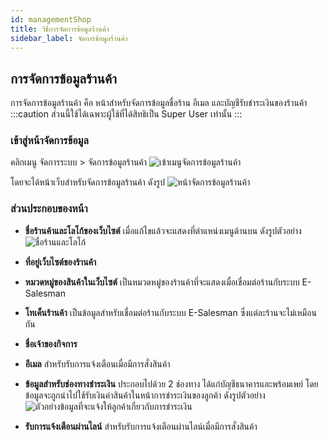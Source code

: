```yaml
---
id: managementShop
title: วิธีการจัดการข้อมูลร้านค้า
sidebar_label: จัดการข้อมูลร้านค้า
---
```


## การจัดการข้อมูลร้านค้า

การจัดการข้อมูลร้านค้า คือ หน้าสำหรับจัดการข้อมูลชื่อร้าน อีเมล และบัญชีรับชำระเงินของร้านค้า
:::caution
ส่วนนี้ใช้ได้เฉพาะผู้ใช้ที่ได้สิทธิเป็น Super User เท่านั้น
:::

### เข้าสู่หน้าจัดการข้อมูล

คลิกเมนู จัดการระบบ > จัดการข้อมูลร้านค้า
![เข้าเมนูจัดการข้อมูลร้านค้า](/img/management/managementshop/1.png)

โดยจะได้หน้าเว็บสำหรับจัดการข้อมูลร้านค้า ดังรูป
![หน้าจัดการข้อมูลร้านค้า](/img/management/managementshop/2.png)

### ส่วนประกอบของหน้า

- **ชื่อร้านค้าและโลโก้ของเว็บไซต์** เมื่อแก้ไขแล้วจะแสดงที่ตำแหน่งเมนูด้านบน ดังรูปตัวอย่าง
  ![ชื่อร้านและโลโก้](/img/management/managementshop/3.png)

- **ที่อยู่เว็บไซต์ของร้านค้า**
- **หมวดหมู่ของสินค้าในเว็บไซต์**
  เป็นหมวดหมู่ของร้านค้าที่จะแสดงเมื่อเชื่อมต่อร้านกับระบบ E-Salesman
- **โทเค็นร้านค้า**
  เป็นข้อมูลสำหรับเชื่อมต่อร้านกับระบบ E-Salesman ซึ่งแต่ละร้านจะไม่เหมือนกัน
- **ชื่อเจ้าของกิจการ**
- **อีเมล** สำหรับรับการแจ้งเตือนเมื่อมีการสั่งสินค้า
- **ข้อมูลสำหรับช่องทางชำระเงิน** ประกอบไปด้วย 2 ช่องทาง ได้แก่บัญชีธนาคารและพร้อมเพย์ โดยข้อมูลจะถูกนำไปใช้รับเงินค่าสินค้าในหน้าการชำระเงินของลูกค้า ดังรูปตัวอย่าง
  ![ตัวอย่างข้อมูลที่จะแจ้งให้ลูกค้าเกี่ยวกับการชำระเงิน](/img/management/managementshop/4.png)
- **รับการแจ้งเตือนผ่านไลน์** สำหรับรับการแจ้งเตือนผ่านไลน์เมื่อมีการสั่งสินค้า
